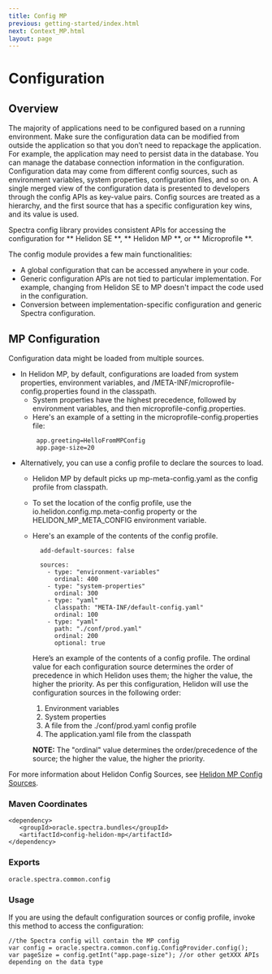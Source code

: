 ```yaml
---
title: Config MP
previous: getting-started/index.html
next: Context_MP.html
layout: page
---
```


# Configuration

## Overview
The majority of applications need to be configured based on a running environment.  Make sure the configuration data can be modified from outside the application so that you don’t need to repackage the application.  For example, the application may need to persist data in the database. You can manage the database connection information in the configuration.  Configuration data may come from different config sources, such as environment variables, system properties, configuration files, and so on.  A single merged view of the configuration data is presented to developers through the config APIs as key-value pairs.  Config sources are treated as a hierarchy, and the first source that has a specific configuration key wins, and its value is used.

Spectra config library provides consistent APIs for accessing the configuration for ** Helidon SE **, ** Helidon MP **, or ** Microprofile **.

The config module provides a few main functionalities:
  - A global configuration that can be accessed anywhere in your code.
  - Generic configuration APIs are not tied to particular implementation. For example, changing from Helidon SE to MP doesn't impact the code used in the configuration.
  - Conversion between implementation-specific configuration and generic Spectra configuration.

## MP Configuration

Configuration data might be loaded from multiple sources. 
  - In Helidon MP, by default, configurations are loaded from system properties, environment variables, and /META-INF/microprofile-config.properties found in the classpath.
    - System properties have the highest precedence, followed by environment variables, and then microprofile-config.properties.
    - Here's an example of a setting in the microprofile-config.properties file:
      ```
       app.greeting=HelloFromMPConfig
       app.page-size=20
      ```
  - Alternatively, you can use a config profile to declare the sources to load.
    - Helidon MP by default picks up mp-meta-config.yaml as the config profile from classpath.
    - To set the location of the config profile, use the io.helidon.config.mp.meta-config property or the HELIDON_MP_META_CONFIG environment variable.
    - Here's an example of the contents of the config profile. 
      ```
        add-default-sources: false

        sources:
          - type: "environment-variables"
            ordinal: 400
          - type: "system-properties"
            ordinal: 300
          - type: "yaml"
            classpath: "META-INF/default-config.yaml"
            ordinal: 100
          - type: "yaml"
            path: "./conf/prod.yaml"
            ordinal: 200
            optional: true
      ```
      Here’s an example of the contents of a config profile. The ordinal value for each configuration source determines the order of precedence in which Helidon uses them; the higher the value, the higher the priority. As per this configuration, Helidon will use  the configuration sources in the following order: 
      1. Environment variables 
      2. System properties
      3. A file from the ./conf/prod.yaml config profile
      4. The application.yaml file from the classpath

      
      **NOTE:**  The "ordinal" value determines the order/precedence of the source; the higher the value, the higher the priority.
      

For more information about Helidon Config Sources, see [Helidon MP Config Sources](https://helidon.io/docs/v2/#/mp/guides/03_config). 

### Maven Coordinates
    
    <dependency>
       <groupId>oracle.spectra.bundles</groupId>
       <artifactId>config-helidon-mp</artifactId>
    </dependency>

### Exports

    oracle.spectra.common.config   

### Usage
If you are using the default configuration sources or config profile, invoke this method to access the configuration:

    //the Spectra config will contain the MP config
    var config = oracle.spectra.common.config.ConfigProvider.config();
    var pageSize = config.getInt("app.page-size"); //or other getXXX APIs depending on the data type